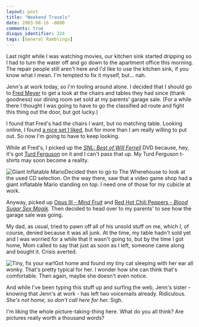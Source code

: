 ```yaml
---
layout: post
title: "Weekend Travels"
date: 2003-08-16 -0800
comments: true
disqus_identifier: 324
tags: [General Ramblings]
---
```

Last night while I was watching movies, our kitchen sink started
dripping so I had to turn the water off and go down to the apartment
office this morning. The repair people still aren't here and I'd like to
use the kitchen sink, if you know what I mean. I'm tempted to fix it
myself, but... nah.
 
 Jenn's at work today, so I'm tooling around alone. I decided that I
should go to [Fred Meyer](http://www.fredmeyer.com) to get a look at the
chairs and tables they had since (thank goodness) our dining room set
sold at my parents' garage sale. (For a while there I thought I was
going to have to go the classified ad route and fight this thing out the
door, but got lucky.)
 
 I found that Fred's had the chairs I want, but no matching table.
Looking online, I found [a nice set I
liked](http://www.furniturefind.com/Hillsdale/HD-BordeauxBistro.htm),
but for more than I am really willing to put out. So now I'm going to
have to keep looking.
 
 While at Fred's, I picked up the [*SNL: Best of Will
Ferrell*](http://www.amazon.com/exec/obidos/ASIN/B0000A1HPU/mhsvortex)
DVD because, hey, it's got [Turd
Ferguson](/archive/2002/08/27/turd-ferguson.aspx) on it and I can't pass
that up. My Turd Ferguson t-shirts may soon become a reality.
 
 ![Giant Inflatable
Mario](https://hyqi8g.blu.livefilestore.com/y2p-70PSYSV1G-fwTO3buqnMsXCHPsCHN1UTegDZx50b5pjHyx0_1dma4uC0vUk-G5ViRolVkHD9Hyeuq1WJHnnP5wPLv2zTVGCcKCsO-D5fGc/20030816mario.jpg?psid=1)Decided
then to go to The Wherehouse to look at the used CD selection. On the
way there, saw that a video game shop had a giant inflatable Mario
standing on top. I need one of those for my cubicle at work.
 
 Anyway, picked up [Opus III - *Mind
Fruit*](http://www.amazon.com/exec/obidos/ASIN/B000002JPG/mhsvortex) and
[Red Hot Chili Peppers - *Blood Sugar Sex
Magik*](http://www.amazon.com/exec/obidos/ASIN/B000002LQR/mhsvortex).
Then decided to head over to my parents' to see how the garage sale was
going.
 
 My dad, as usual, tried to pawn off all of his unsold stuff on me,
which I, of course, denied because it was all junk. At the time, my
table hadn't sold yet and I was worried for a while that it wasn't going
to, but by the time I got home, Mom called to say that just as soon as I
left, someone came along and bought it. Crisis averted.
 
 ![Tiny, fix your
ear!](https://hyqi8g.blu.livefilestore.com/y2piSiP_uIE_8hnubS7zThD0YT3FXV8c1Xohz5dR3X3fIWQbk2PdQjyOCtpxs7dXIpmyfSlbaraRXtHGr-cT1kkgNvSRMIYpMnaEcEgn9gx-Yk/20030816tinyear.jpg?psid=1)Got
home and found my tiny cat sleeping with her ear all wonky. That's
pretty typical for her. I wonder how she can think that's comfortable.
Then again, maybe she doesn't even notice.
 
 And while I've been typing this stuff up and surfing the web, Jenn's
sister - knowing that Jenn's at work - has left two voicemails already.
Ridiculous. *She's not home, so don't call here for her.* Sigh.
 
 I'm liking the whole picture-taking-thing here. What do you all think?
Are pictures really worth a thousand words?

